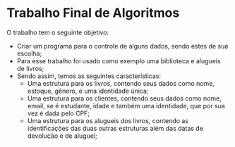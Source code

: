# **Trabalho Final de Algoritmos**

O trabalho tem o seguinte objetivo: 
 - Criar um programa para o controle de alguns dados, sendo estes de sua escolha;
 - Para esse trabalho foi usado como exemplo uma biblioteca e alugueis de livros;
 - Sendo assim, temos as seguintes características:
    - Uma estrutura para os livros, contendo seus dados como nome, estoque, gênero, e uma identidade única;
    - Uma estrutura para os clientes, contendo seus dados como nome, email, se é estudante, idade e também uma identidade, que por sua vez é dada pelo CPF;
    - Uma estrutura para os alugueis dos livros, contendo as identificações das duas outras estruturas além das datas de devolução e de aluguel;



